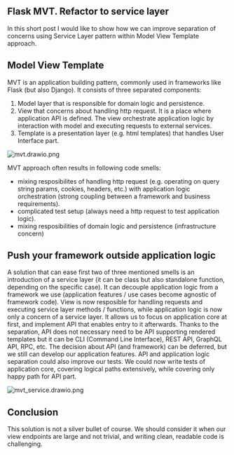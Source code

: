 ## Flask MVT. Refactor to service layer

In this short post I would like to show how we can improve separation of concerns using Service Layer pattern within Model View Template approach.

## Model View Template
MVT is an application building pattern, commonly used in frameworks like Flask (but also Django).
It consists of three separated components:
1. Model layer that is responsible for domain logic and persistence.
2. View that concerns about handling http request. It is a place where application API is defined. The view orchestrate application logic by interaction with model and executing requests to external services.
3. Template is a presentation layer (e.g. html templates) that handles User Interface part.

![mvt.drawio.png](https://cdn.hashnode.com/res/hashnode/image/upload/v1637924048990/_vyXOsAHI.png)

MVT approach often results in following code smells:
- mixing resposibilites of handling http request (e.g. operating on query string params, cookies, headers, etc.) with application logic orchestration (strong coupling between a framework and business requirements).
- complicated test setup (always need a http request to test application logic).
- mixing resposibilities of domain logic and persistence (infrastructure concern)

## Push your framework outside application logic
A solution that can ease first two of three mentioned smells is an introduction of a service layer (it can be class but also standalone function, depending on the specific case). It can decouple application logic from a framework we use (application features / use cases become agnostic of framework code). View is now resposible for handling requests and executing service layer methods / functions, while application logic is now only a concern of a service layer. It allows us to focus on application core at first, and implement API that enables entry to it afterwards. Thanks to the separation, API does not necessary need to be API supporting rendered templates but it can be CLI (Command Line Interface), REST API, GraphQL API, RPC, etc. The decision about API (and framework) can be deferred, but we still can develop our application features. 
API and application logic separation could also improve our tests. We could now write tests of application core, covering logical paths extensively, while covering only happy path for API part.

![mvt_service.drawio.png](https://cdn.hashnode.com/res/hashnode/image/upload/v1637918478947/8Uk5e6ZWI.png)

## Conclusion
This solution is not a silver bullet of course. We should consider it when our view endpoints are large and not trivial, and writing clean, readable code is challenging. 